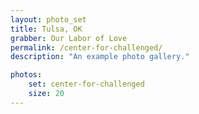 ```yaml
---
layout: photo_set
title: Tulsa, OK
grabber: Our Labor of Love
permalink: /center-for-challenged/
description: "An example photo gallery."

photos:
    set: center-for-challenged
    size: 20
---
```

